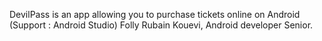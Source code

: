 DevilPass is an app allowing you to purchase tickets online on Android (Support : Android Studio)
Folly Rubain Kouevi, Android developer Senior.
